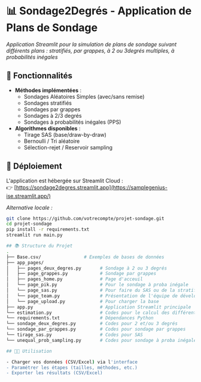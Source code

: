 # 📊 Sondage2Degrés - Application de Plans de Sondage

*Application Streamlit pour la simulation de plans de sondage suivant différents plans : stratifiés, par grappes, à 2 ou 3degrés multiples, à probabilités inégales*

## 🌟 Fonctionnalités
- **Méthodes implémentées** :
  - Sondages Aléatoires Simples (avec/sans remise)
  - Sondages stratifiés
  - Sondages par grappes
  - Sondages à 2/3 degrés
  - Sondages à probabilités inégales (PPS)
- **Algorithmes disponibles** :
  - Tirage SAS (base/draw-by-draw)
  - Bernoulli / Tri aléatoire
  - Sélection-rejet / Reservoir sampling

## 🚀 Déploiement
L'application est hébergée sur Streamlit Cloud :  
👉 [https://sondage2degres.streamlit.app](https://samplegenius-ise.streamlit.app/)

*Alternative locale :*
```bash
git clone https://github.com/votrecompte/projet-sondage.git
cd projet-sondage
pip install -r requirements.txt
streamlit run main.py

## 📚 Structure du Projet
.
├── Base.csv/                # Exemples de bases de données
├── app_pages/
│   ├── pages_deux_degres.py       # Sondage à 2 ou 3 degrés
│   ├── page_grappes.py            # Sondage par grappes
│   ├── pages_home.py              # Page d'acceuil
│   └── page_pik.py                # Pour le sondage à proba inégale
│   └── page_sas.py                # Pour faire du SAS ou de la stratification
│   └── page_team.py               # Présentation de l'équipe de développement
│   └── page_upload.py             # Pour charger la base
├── app.py                         # Application Streamlit principale
└── estimation.py                  # Codes pour le calcul des différents estimateurs : la moyenne et le total empirique, l'estimateur de Hajek et celui de Horvitz                                       Thompson ainsi que les intervalles de confiances 
└── requirements.txt               # Dépendances Python
└── sondage_deux_degres.py         # Codes pour 2 et/ou 3 degrés
└── sondage_par_grappes.py         # Codes pour sondage par grappes
└── tirage_sas.py                  # Codes pour SAS
└── unequal_prob_sampling.py       # Codes pour sondage à proba inégale

## 🧑‍💻 Utilisation

- Charger vos données (CSV/Excel) via l'interface
- Paramétrer les étapes (tailles, méthodes, etc.)
- Exporter les résultats (CSV/Excel)

